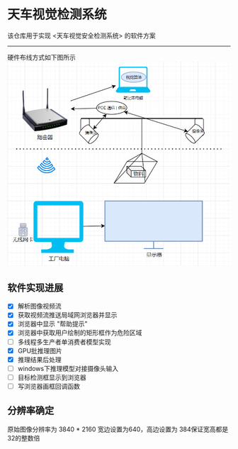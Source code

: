 # 天车视觉检测系统
该仓库用于实现 <天车视觉安全检测系统> 的软件方案

-------
硬件布线方式如下图所示
![天车系统硬件结构](doc\hard_wire_framework.png)

## 软件实现进展
- [x] 解析图像视频流
- [x] 获取视频流推送局域网浏览器并显示
- [x] 浏览器中显示 "帮助提示"
- [x] 浏览器中获取用户绘制的矩形框作为危险区域
- [ ] 多线程多生产者单消费者模型实现
- [x] GPU批推理图片
- [x] 推理结果后处理
- [ ] windows下推理模型对接摄像头输入
- [ ] 目标检测框显示到浏览器
- [ ] 写浏览器画框回调函数

## 分辨率确定
原始图像分辨率为 3840 * 2160
宽边设置为640，高边设置为 384保证宽高都是32的整数倍
